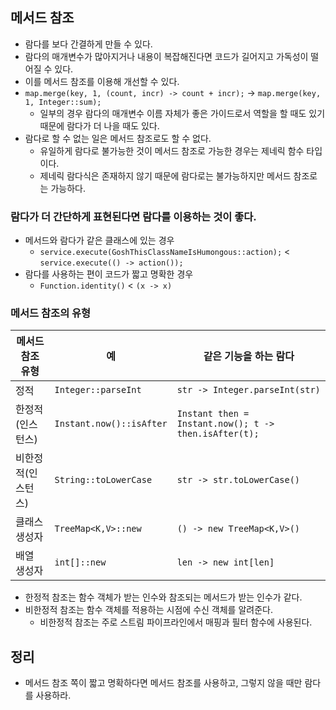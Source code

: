 ## 메서드 참조
- 람다를 보다 간결하게 만들 수 있다.
- 람다의 매개변수가 많아지거나 내용이 복잡해진다면 코드가 길어지고 가독성이 떨어질 수 있다.
- 이를 메서드 참조를 이용해 개선할 수 있다.
- `map.merge(key, 1, (count, incr) -> count + incr);` -> `map.merge(key, 1, Integer::sum);`
  - 일부의 경우 람다의 매개변수 이름 자체가 좋은 가이드로서 역할을 할 때도 있기 때문에 람다가 더 나을 때도 있다.
- 람다로 할 수 없는 일은 메서드 참조로도 할 수 없다.
  - 유일하게 람다로 불가능한 것이 메서드 참조로 가능한 경우는 제네릭 함수 타입이다.
  - 제네릭 람다식은 존재하지 않기 때문에 람다로는 불가능하지만 메서드 참조로는 가능하다.

### 람다가 더 간단하게 표현된다면 람다를 이용하는 것이 좋다.
- 메서드와 람다가 같은 클래스에 있는 경우
  - `service.execute(GoshThisClassNameIsHumongous::action);` < `service.execute(() -> action());`
- 람다를 사용하는 편이 코드가 짧고 명확한 경우
  - `Function.identity()` < `(x -> x)`

### 메서드 참조의 유형

| 메서드 참조 유형  | 예                        | 같은 기능을 하는 람다                                          |
|------------|--------------------------|-------------------------------------------------------|
| 정적         | `Integer::parseInt`      | `str -> Integer.parseInt(str)`                        |
| 한정적(인스턴스)  | `Instant.now()::isAfter` | `Instant then = Instant.now(); t -> then.isAfter(t);` |
| 비한정적(인스턴스) | `String::toLowerCase`    | `str -> str.toLowerCase()`                            |
| 클래스 생성자    | `TreeMap<K,V>::new`      | `() -> new TreeMap<K,V>()`                            |
| 배열 생성자     | `int[]::new`             | `len -> new int[len]`                                 |
- 한정적 참조는 함수 객체가 받는 인수와 참조되는 메서드가 받는 인수가 같다.
- 비한정적 참조는 함수 객체를 적용하는 시점에 수신 객체를 알려준다.
  - 비한정적 참조는 주로 스트림 파이프라인에서 매핑과 필터 함수에 사용된다.

## 정리
- 메서드 참조 쪽이 짧고 명확하다면 메서드 참조를 사용하고, 그렇지 않을 때만 람다를 사용하라.
